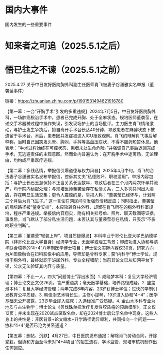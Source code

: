# 国内大事件
国内发生的一些重要事件

# 知来者之可追（2025.5.1之后）


# 悟已往之不谏（2025.5.1之前）
2025.4.27
关于中日友好医院胸外科副主任医师肖飞被妻子谷潇雅实名举报（董袭莹事件）

链接：https://zhuanlan.zhihu.com/p/1901531494821916780

【第一幕：一台“开胸手术”引发的多重违规】2024年7月5日，中日友好医院胸外科，一场肺癌根治手术中，患者已完成开胸、处于全麻状态。规培医师董袭莹，在递交手术器械过程中操作失误，引发现场护士的当场批评。主刀医生肖飞情绪激动，与护士发生争执后，擅自离开手术台长达40分钟，导致患者在麻醉状态下被遗留于手术台。术后，患者因并发症被送入ICU抢救观察。肖飞的辩解肖飞事后解释称，当时自己因突发头晕、胸闷、手抖等高血压症状，不得不服药短暂休息。他表示：“手术过程始终在可控状态，患者未处生命危险。”并强调自己事后返回完成手术，无逃避责任的主观意图。然而业内普遍认为：在开胸手术中途离场，无论理由，均构成严重医疗违规。

【第二幕：多线私情，举报信引爆道德与权力风暴】2025年4月中旬，肖飞的合法妻子谷潇雅实名发布举报信，控诉其丈夫“私德败坏、职权滥用”。举报内容包括：与护士长石玉慧保持不正当关系长达数年，导致后者在三个月内两次怀孕并流产，均于院内秘密处理；与规培医师董袭莹存在私情关系，二人多次共同出入酒店，存在明显生活交集；更令人震惊的是，举报人称：“董袭莹已经怀孕，计划两三个月后为肖飞生子。” 这一言论在网民间引发强烈情绪反应；同时指出，董袭莹的规培路径被“量身安排”，本应轮转脊柱外科，却留在肖飞所在的胸外科科室规培，程序严重违规。举报信内容翔实，附有相关挂号单、照片、聊天截图等证据。事发后，肖飞默认了部分私生活问题，未否认其与董袭莹存在私情，只表示“不影响职业判断”。

【第三幕：董袭莹“轻装上岸”，项目质疑爆发】本科毕业于哥伦比亚大学巴纳德学院（非哥伦比亚大学自身）经济学专业，无医学或理工背景；却成功进入协和与清华联合培养的“4+4”八年制医学博士项目；博士论文实际内容仅30页，研究方向为AI图像融合在妇科影像中的应用，导师却是骨科专家；获“内科学”博士学位，规培于胸外科，最终就职于泌尿外科，专业全程错配；当前其论文已从知网平台下架，公众无法验证其内容与质量。

【第四幕：不止一人，四大“问题博士”浮出水面】1. 咸晓梦本科：复旦大学经济管理；博士论文正文仅26页，含严重语病；毫无医学基础，培养路径成疑。2. 盛玺澄本科：复旦大学经济管理；两年完成8年内容，23岁获博士学位；过快的学制引发教育公平质疑。3. 韩佳澍艺术特长生，主修小提琴，19岁进入协和“4+4”；医学基础无公开披露，23岁毕业即入临床；入选标准广受质疑。4. 金山木本科专业为地质与古生物学；博士论文《贝伐珠单抗治疗复发性胶质瘤的预后模型》，正文仅12页；并未出现在2020试点录取名单，却在2024博士后公示名单中现身。这些人身上的共性是：非医背景+论文缩水+升学路径诡异顺利，共同指向一个问题——协和“4+4”是否已沦为关系通道？

【第五幕：删帖、沉默】4月27日，中日医院发布通报：解除肖飞劳动合同，开除党籍。但协和方面至今未对“4+4项目”的招生流程、学术监管、规培审核机制作出任何回应。
